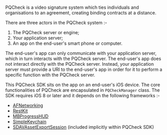 PQCheck is a video signature system which ties individuals and organisations to an agreement, creating binding contracts at a distance.

There are three actors in the PQCheck system :-

1. The PQCheck server or engine;
2. Your application server;
3. An app on the end-user's smart phone or computer.

The end-user's app can only communicate with your application server, which in turn interacts with the PQCheck server. The end-user's app does not interact directly with the PQCheck server. Instead, your application server must provide a URI to the end-user's app in order for it to perform a specific function with the PQCheck server.

This PQCheck SDK sits on the app on an end-user's iOS device. The core functionalities of PQCheck are encapsulated in `PQCheckManager` class. The SDK requires iOS 8 or later and it depends on the following frameworks :-

- [AFNetworking](https://github.com/AFNetworking/AFNetworking)
- [RestKit](https://github.com/RestKit/RestKit)
- [MBProgressHUD](https://github.com/jdg/MBProgressHUD)
- [SimpleKeychain](https://github.com/auth0/SimpleKeychain)
- [SDAVAssetExportSession](https://github.com/rs/SDAVAssetExportSession) (included implicitly within PQCheck SDK)